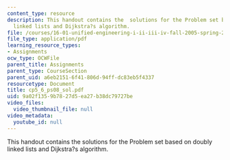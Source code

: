 ```yaml
---
content_type: resource
description: This handout contains the  solutions for the Problem set based on doubly
  linked lists and Dijkstra?s algorithm.
file: /courses/16-01-unified-engineering-i-ii-iii-iv-fall-2005-spring-2006/9a02f1359b7827d5ea27b38dc79727be_cp5_6_ps08_sol.pdf
file_type: application/pdf
learning_resource_types:
- Assignments
ocw_type: OCWFile
parent_title: Assignments
parent_type: CourseSection
parent_uid: a6eb2151-6f41-806d-94ff-dc83eb5f4337
resourcetype: Document
title: cp5_6_ps08_sol.pdf
uid: 9a02f135-9b78-27d5-ea27-b38dc79727be
video_files:
  video_thumbnail_file: null
video_metadata:
  youtube_id: null
---
```

This handout contains the  solutions for the Problem set based on doubly linked lists and Dijkstra?s algorithm.

